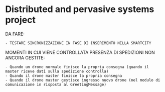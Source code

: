 # Distributed and pervasive systems project

DA FARE: 

    - TESTARE SINCRONIZZAZIONE IN FASE DI INSERIMENTO NELLA SMARTCITY 





MOMENTI IN CUI VIENE CONTROLLATA PRESENZA DI SPEDIZIONI NON ANCORA GESTITE:

    - Quando un drone normale finisce la propria consegna (quando il master riceve dati sulla spedizione controlla)
    - Quando il drone master finisce la propria consegna
    - Quando il drone master gestisce ingresso nuovo drone (nel modulo di comunicazione in risposta al GreetingMessage)
